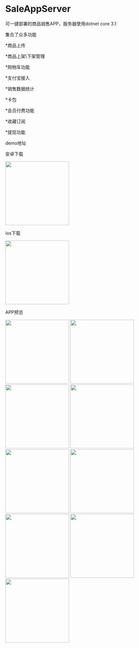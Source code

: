 # SaleAppServer
可一键部署的商品销售APP，服务器使用dotnet core 3.1

集合了众多功能

*商品上传

*商品上架\下架管理

*购物车功能

*支付宝接入

*销售数据统计

*卡包

*会员付费功能

*收藏订阅

*提现功能

demo地址

安卓下载

<img src="https://user-images.githubusercontent.com/7734782/167329844-48e13fbe-34c7-421b-b0ad-fda75128342d.png" width="200" />

ios下载

<img src="https://user-images.githubusercontent.com/7734782/167329927-78605bb3-4ebc-42f7-91da-a3d355af9ed6.jpg" width="200" />

APP预览

<img src="https://user-images.githubusercontent.com/7734782/167329360-897dd811-9649-4cb0-acc7-380ab526f817.jpg" width="200" />
<img src="https://user-images.githubusercontent.com/7734782/167329365-c4596a6e-3974-4c5a-959e-0a60a0f0b8c9.jpg" width="200" />
<img src="https://user-images.githubusercontent.com/7734782/167329385-1bc2e2a4-0b45-4bee-838d-a54a2815505c.jpg" width="200" />
<img src="https://user-images.githubusercontent.com/7734782/167329391-f5c4b9e0-41ae-42a1-aeae-54442cc07bf4.jpg" width="200" />
<img src="https://user-images.githubusercontent.com/7734782/167329394-ed4837bb-803a-401d-934e-ad541f016858.jpg" width="200" />
<img src="https://user-images.githubusercontent.com/7734782/167329400-7e28858c-8a53-40d5-aa0b-2c4f629be725.jpg" width="200" />
<img src="https://user-images.githubusercontent.com/7734782/167329403-ed195b05-95c2-49dc-bf15-f7c5f53b913b.jpg" width="200" />
<img src="https://user-images.githubusercontent.com/7734782/167329406-9388cb2e-97fc-469f-91a1-030fde130324.jpg" width="200" />
<img src="https://user-images.githubusercontent.com/7734782/167329415-3c85af9f-97e1-4d88-8b82-c1dd75531963.jpg" width="200" />

